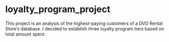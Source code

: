 # loyalty_program_project
This project is an analysis of the highest-paying customers of a DVD Rental Store’s database. I decided to establish three loyalty program tiers based on total amount spent.
